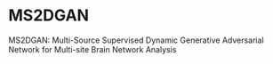 # MS2DGAN
MS2DGAN: Multi-Source Supervised Dynamic Generative Adversarial Network for Multi-site Brain Network Analysis

